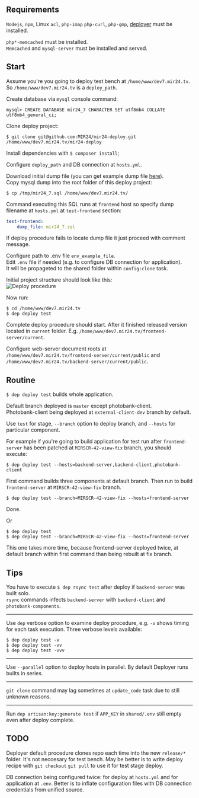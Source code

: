 ## Requirements
`Nodejs`, `npm`, Linux `acl`, `php-imap` `php-curl`, `php-gmp`, [deployer](https://deployer.org/docs/installation) must be installed.

`php*-memcached` must be installed.<br>
`Memcached` and `mysql-server` must be installed and served.

## Start
Assume you're you going to deploy test bench at `/home/www/dev7.mir24.tv`. So `/home/www/dev7.mir24.tv` is a `deploy_path`.

Create database via `mysql` console command:
```mysql
mysql> CREATE DATABASE mir24_7 CHARACTER SET utf8mb4 COLLATE utf8mb4_general_ci;
```
Clone deploy project:
```
$ git clone git@github.com:MIR24/mir24-deploy.git /home/www/dev7.mir24.tv/mir24-deploy
```
Install dependencies with `$ composer install`;

Configure `deploy_path` and DB connection at `hosts.yml`.<br>

Download initial dump file (you can get example dump file [here](https://drive.google.com/open?id=1L2vvkscPZYIWjAU8QA_TtN3wbay4Yi3A)).<br>
Copy mysql dump into the root folder of this deploy project:
```
$ cp /tmp/mir24_7.sql /home/www/dev7.mir24.tv/
```
Command executing this SQL runs at `frontend` host so specify dump filename at `hosts.yml` at `test-frontend` section:
```yml
test-frontend:
    dump_file: mir24_7.sql
```
If deploy procedure fails to locate dump file it just proceed with comment message.

Configure path to .env file `env_example_file`.<br>
Edit `.env` file if needed (e.g. to configure DB connection for application).<br>
It will be propageted to the shared folder within `config:clone` task.

Initial project structure should look like this:<br>
![Deploy procedure](https://raw.githubusercontent.com/MIR24/frontend-server-deploy/master/images/deploy_structure.png "Deploy procedure")

Now run:
```
$ cd /home/www/dev7.mir24.tv
$ dep deploy test
```

Complete deploy procedure should start.
After it finished released version located in `current` folder. 
E.g. `/home/www/dev7.mir24.tv/frontend-server/current`.

Configure web-server document roots at `/home/www/dev7.mir24.tv/frontend-server/current/public` and `/home/www/dev7.mir24.tv/backend-server/current/public`.

## Routine

`$ dep deploy test` builds whole application.

Default branch deployed is `master` except photobank-client.<br>
Photobank-client being deployed at `external-client-dev` branch by default.

Use `test` for stage, `--branch` option to deploy branch, and `--hosts` for particular component.

For example if you're going to build application for test run after `frontend-server` has been patched at `MIRSCR-42-view-fix` branch, you should execute: 
```
$ dep deploy test --hosts=backend-server,backend-client,photobank-client
```
First command builds three components at default branch.
Then run to build `frontend-server` at `MIRSCR-42-view-fix` branch.
```
$ dep deploy test --branch=MIRSCR-42-view-fix --hosts=frontend-server
```
Done.

Or
```
$ dep deploy test
$ dep deploy test --branch=MIRSCR-42-view-fix --hosts=frontend-server
```
This one takes more time, because frontend-server deployed twice, at default branch within first command than being rebuilt at fix branch.

## Tips
You have to execute `$ dep rsync test` after deploy if `backend-server` was built solo.<br>
`rsync` commands infects `backend-server` with `backend-client` and `photobank-components`.
________
Use `dep` verbose option to examine deploy procedure, e.g. `-v` shows timing for each task execution.
Three verbose levels available:
```
$ dep deploy test -v
$ dep deploy test -vv
$ dep deploy test -vvv
```
________
Use `--parallel` option to deploy hosts in parallel. 
By default Deployer runs builts in series.
________

`git clone` command may lag sometimes at `update_code` task due to still unknown reasons.
________

Run `dep artisan:key:generate test` if `APP_KEY` in `shared/.env` still empty even after deploy complete.

## TODO
Deployer default procedure clones repo each time into the new `release/*` folder. 
It's not neccesary for test bench.
May be better is to write deploy recipe with `git checkout` `git pull` to use it for test stage deploy.

DB connection being configured twice: for deploy at `hosts.yml` and for application at `.env`. Better is to inflate configuration files with DB connection credentials from unified source.
